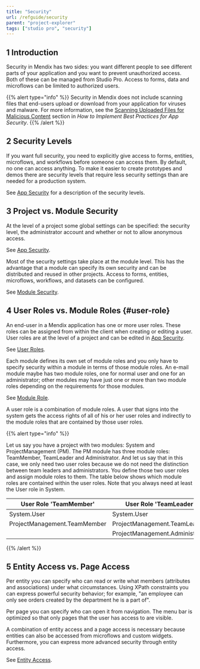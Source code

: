 ```yaml
---
title: "Security"
url: /refguide/security
parent: "project-explorer"
tags: ["studio pro", "security"]
---
```


## 1 Introduction

Security in Mendix has two sides: you want different people to see different parts of your application and you want to prevent unauthorized access. Both of these can be managed from Studio Pro. Access to forms, data and microflows can be limited to authorized users.

{{% alert type="info" %}}
Security in Mendix does not include scanning files that end-users upload or download from your application for viruses and malware. For more information, see the [Scanning Uploaded Files for Malicious Content](/howto/security/best-practices-security#scanning-for-malicious-content) section in *How to Implement Best Practices for App Security*. 
{{% /alert %}}

## 2 Security Levels

If you want full security, you need to explicitly give access to forms, entities, microflows, and workflows before someone can access them. By default, no one can access anything. To make it easier to create prototypes and demos there are security levels that require less security settings than are needed for a production system.

See [App Security](project-security) for a description of the security levels.

## 3 Project vs. Module Security

At the level of a project some global settings can be specified: the security level, the administrator account and whether or not to allow anonymous access.

See [App Security](project-security).

Most of the security settings take place at the module level. This has the advantage that a module can specify its own security and can be distributed and reused in other projects. Access to forms, entities, microflows, workflows, and datasets can be configured.

See [Module Security](module-security).

## 4 User Roles vs. Module Roles {#user-role}

An end-user in a Mendix application has one or more user roles. These roles can be assigned from within the client when creating or editing a user. User roles are at the level of a project and can be edited in [App Security](project-security).

See [User Roles](user-roles).

Each module defines its own set of module roles and you only have to specify security within a module in terms of those module roles. An e-mail module maybe has two module roles, one for normal user and one for an administrator; other modules may have just one or more than two module roles depending on the requirements for those modules.

See [Module Role](module-security#module-role).

A user role is a combination of module roles. A user that signs into the system gets the access rights of all of his or her user roles and indirectly to the module roles that are contained by those user roles.

{{% alert type="info" %}}

Let us say you have a project with two modules: System and ProjectManagement (PM). The PM module has three module roles: TeamMember, TeamLeader and Administrator. And let us say that in this case, we only need two user roles because we do not need the distinction between team leaders and administrators. You define those two user roles and assign module roles to them. The table below shows which module roles are contained within the user roles. Note that you always need at least the User role in System.

| User Role 'TeamMember' | User Role 'TeamLeader' |
| --- | --- |
| System.User | System.User |
| ProjectManagement.TeamMember | ProjectManagement.TeamLeader |
|   | ProjectManagement.Administrator |

{{% /alert %}}

## 5 Entity Access vs. Page Access

Per entity you can specify who can read or write what members (attributes and associations) under what circumstances. Using XPath constraints you can express powerful security behavior; for example, "an employee can only see orders created by the department he is a part of".

Per page you can specify who can open it from navigation. The menu bar is optimized so that only pages that the user has access to are visible. 

A combination of entity access and a page access is necessary because entities can also be accessed from microflows and custom widgets. Furthermore, you can express more advanced security through entity access.

See [Entity Access](module-security).
